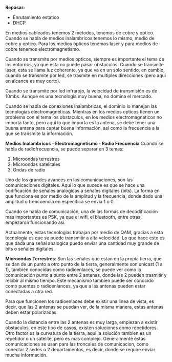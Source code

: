 **Repasar:**
- Enrutamiento estatico
- DHCP

En medios cableados tenemos 2 métodos, tenemos de cobre y optico. 
Cuando se habla de medios inalambricos tenemos lo mismo, medio de cobre y optico. Para los medios ópticos tenemos laser y para medios de cobre tenemos electromagnetismo.

Cuando se transmite por medios opticos, siempre es importante el tema de los entornos, ya que esta no puede pasar obstaculos. Cuando se transmite laser, esta se llama luz coherente, ya que va en un solo sentido, en cambio, cuando se transmite por led, se trasmite en multiples direcciones (pero aqui en alcance es muy corto).

Cuando se transmite por led infrarojo, la velocidad de transmisión es de 10mbs. Aunque es una tecnologia muy buena, no domina el mercado.

Cuando se habla de conexiones inalambricas, el dominio lo manejan las tecnologias electromagneticas. Mientras en los medios opticos tienen un problema con el tema los obstaculos, en los medios electromagneticos no importa tanto, pero aqui lo que importa es la antena, se debe tener una buena antena para captar buena información, asi como la frecuencia a la que se transmite la información.

**Medios Inalambricos - Electromagnetismo - Radio Frecuencia**
Cuando se habla de radiofrecuencia, se puede separar en 3 temas:
1. Microondas terrestres
2. Microondas satelitales
3. Ondas de radio

Uno de los grandes avances en las comunicaciones, son las comunicaciones digitales. Aqui lo que sucede es que se hace una codificación de señales analogicas a señales digitales (bits). La forma en que funciona es por medio de la amplitud y la frecuencia, donde dado una amplitud o frencuencia en especifica se envia 1 o 0.

Cuando se habla de comunicación, una de las formas de decodificación mas importantes es PSK, ya que el wifi, el bluetooth, entre otras, empezaron funcionando asi. 

Actualmente, estas tecnologias trabajan por medio de QAM, gracias a esta tecnologia es que se puede transmitir a alta velocidad. Lo que hace esto es que dada una señal analogica puedo enviar una cantidad muy grande de bits o señales digitales.

**Microondas Terrestres**: Son las señales que estan en la propia tierra, que se dan de un punto a otro punto de la tierra, generalmente son unicast (1 a 1), también conocidas como radioenlaces, se puede ver como la comunicación punto a punto entre 2 antenas, donde las 2 pueden trasmitir y recibir al mismo tiempo. 
Este mecanismo tambien puede ser conocido como puentes o radioenlances, ya que a las antenas pueden estar conectadas a otra red.

Para que funcionen los radioenlaces debe existir una linea de vista, es decir, que las 2 antenas se puedan ver, de la misma manera, estas antenas deben estar polarizadas.

Cuando la distancia entre las 2 antenas es muy larga, empiezan a existir obstaculos, en este tipo de casos, existen soluciones como repetidores. Otro factor es la curvatura de la tierra, aqui la solución tambien es un repetidor o un satelite, pero es mas complejo. 
Generalmente estas comunicaciones se usan para las troncales de comunicacion, como conectar 2 sedes o 2 departamentos, es decir, donde se require enviar mucha información.

